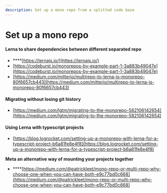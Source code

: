 ```yaml
---
description: Set up a mono repo from a splitted code base
---
```


# Set up a mono repo

#### **Lerna to share dependencies between different separated repo**

* \*\*\*\*[https://lernajs.io/](https://lernajs.io/)
* [https://codeburst.io/monorepos-by-example-part-1-3a883b49047e](https://codeburst.io/monorepos-by-example-part-1-3a883b49047e)
* [https://medium.com/mitterio/multirepo-to-lerna-js-monorepo-80f6657cb443](https://medium.com/mitterio/multirepo-to-lerna-js-monorepo-80f6657cb443)

#### Migrating without losing git history

* [https://medium.com/lgtm/migrating-to-the-monorepo-582106142654](https://medium.com/lgtm/migrating-to-the-monorepo-582106142654)

#### Using Lerna with typescript projects 

* [https://blog.logrocket.com/setting-up-a-monorepo-with-lerna-for-a-typescript-project-b6a81fe8e4f8](https://blog.logrocket.com/setting-up-a-monorepo-with-lerna-for-a-typescript-project-b6a81fe8e4f8)

**Meta an alternative way of mounting your projects together** 

* \*\*\*\*[https://medium.com/@patrickleet/mono-repo-or-multi-repo-why-choose-one-when-you-can-have-both-e9c77bd0c668](https://medium.com/@patrickleet/mono-repo-or-multi-repo-why-choose-one-when-you-can-have-both-e9c77bd0c668)







